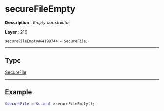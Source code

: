 # secureFileEmpty

**Description** : *Empty constructor*

**Layer** : 216

```tl
secureFileEmpty#64199744 = SecureFile;
```

---

## Type

[SecureFile](type/SecureFile)

---

## Example

```php
$secureFile = $client->secureFileEmpty();
```